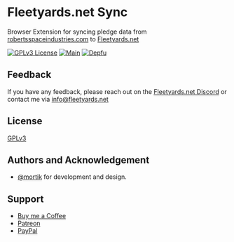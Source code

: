 # Fleetyards.net Sync

Browser Extension for syncing pledge data from [robertsspaceindustries.com](https://robertsspaceindustries.com) to [Fleetyards.net](https://fleetyards.net)

[![GPLv3 License](https://img.shields.io/badge/License-GPL%20v3-yellow.svg)](https://opensource.org/licenses/) [![Main](https://github.com/fleetyards/fleetyards/actions/workflows/main.yml/badge.svg)](https://github.com/fleetyards/fleetyards/actions/workflows/main.yml) [![Depfu](https://badges.depfu.com/badges/6bd2aaec84d0fb22bd1fb30d0b810ee2/status.svg)](https://depfu.com)

## Feedback

If you have any feedback, please reach out on the [Fleetyards.net Discord](https://discord.gg/YdeAdEaTpb) or contact me via info@fleetyards.net

## License

[GPLv3](https://choosealicense.com/licenses/gpl-3.0/)

## Authors and Acknowledgement

- [@mortik](https://www.github.com/mortik) for development and design.

## Support

- [Buy me a Coffee](https://www.buymeacoffee.com/mortik)
- [Patreon](https://www.patreon.com/fleetyards)
- [PayPal](https://paypal.me/pools/c/83jQLadz60)
